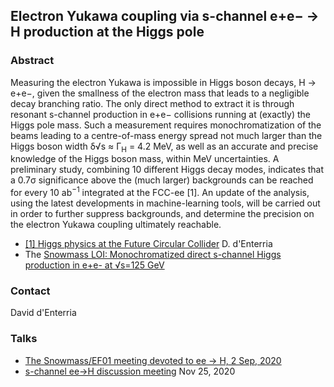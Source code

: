 ## Electron Yukawa coupling via s-channel e+e− → H production at the Higgs pole

### Abstract

Measuring the electron Yukawa is impossible in Higgs boson decays, H → e+e−, given the smallness of the electron mass that leads to a negligible decay branching ratio. The only direct method to extract it is through resonant s-channel production in e+e− collisions running at (exactly) the Higgs pole mass. Such a measurement requires monochromatization of the beams leading to a centre-of-mass energy spread not much larger than the Higgs boson width δ√s ≈ Γ<sub>H</sub> = 4.2 MeV, as well as an accurate and precise knowledge of the Higgs boson mass, within MeV uncertainties. A preliminary study, combining 10 different Higgs decay modes, indicates that a 0.7σ significance above the (much larger) backgrounds can be reached for every 10 ab<sup>−1</sup> integrated at the FCC-ee [1]. An update of the analysis, using the latest developments in machine-learning tools, will be carried out in order to further suppress backgrounds, and determine the precision on the electron Yukawa coupling ultimately reachable.

- [[1] Higgs physics at the Future Circular Collider](https://arxiv.org/abs/1701.02663) D. d'Enterria
- The [Snowmass LOI: Monochromatized direct s-channel Higgs production in e+e- at √s=125 GeV](https://indico.cern.ch/event/951830/contributions/4002425/attachments/2096666/3524188/SNOWMASS21-AF3_AF1-EF0_EF0-RF0_RF0_Benedikt4-149.pdf)

### Contact
David d'Enterria

### Talks 

- [The Snowmass/EF01 meeting devoted to ee -> H, 2 Sep, 2020](https://indico.fnal.gov/event/44636/)
- [s-channel ee->H discussion meeting](https://indico.cern.ch/event/975553/) Nov 25, 2020

